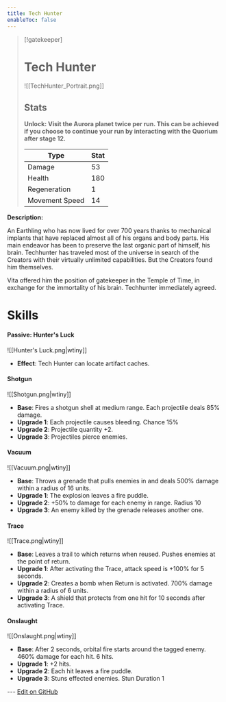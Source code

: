```yaml
---
title: Tech Hunter
enableToc: false
---
```


> [!gatekeeper]
>
> # Tech Hunter
>
> ![[TechHunter_Portrait.png]]
>
> ## Stats
>
> **Unlock: Visit the Aurora planet twice per run. This can be achieved if you choose to continue your run by interacting with the Quorium after stage 12.**
>
> | Type | Stat |
> | ---- | ---- |
> | Damage | 53 |
> | Health | 180 |
> | Regeneration| 1 |
> | Movement Speed | 14 |

**Description:**

An Earthling who has now lived for over 700 years thanks to mechanical implants that have replaced almost all of his organs and body parts. His main endeavor has been to preserve the last organic part of himself, his brain. Techhunter has traveled most of the universe in search of the Creators with their virtually unlimited capabilities. But the Creators found him themselves.

Vita offered him the position of gatekeeper in the Temple of Time, in exchange for the immortality of his brain. Techhunter immediately agreed.

# Skills

#### Passive: Hunter's Luck
![[Hunter's Luck.png|wtiny]]

- **Effect**: Tech Hunter can locate artifact caches.

#### Shotgun
![[Shotgun.png|wtiny]]
- **Base**: Fires a shotgun shell at medium range. Each projectile deals 85% damage.
- **Upgrade 1**: Each projectile causes bleeding. Chance 15%
- **Upgrade 2**: Projectile quantity +2.
- **Upgrade 3**: Projectiles pierce enemies.

#### Vacuum
![[Vacuum.png|wtiny]]
- **Base**: Throws a grenade that pulls enemies in and deals 500% damage within a radius of 16 units.
- **Upgrade 1**: The explosion leaves a fire puddle.
- **Upgrade 2**: +50% to damage for each enemy in range. Radius 10
- **Upgrade 3**: An enemy killed by the grenade releases another one.

#### Trace
![[Trace.png|wtiny]]
- **Base**: Leaves a trail to which returns when reused. Pushes enemies at the point of return.
- **Upgrade 1**: After activating the Trace, attack speed is +100% for 5 seconds.
- **Upgrade 2**: Creates a bomb when Return is activated. 700% damage within a radius of 6 units.
- **Upgrade 3**: A shield that protects from one hit for 10 seconds after activating Trace.

#### Onslaught
![[Onslaught.png|wtiny]]
- **Base**: After 2 seconds, orbital fire starts around the tagged enemy. 460% damage for each hit. 6 hits.
- **Upgrade 1**: +2 hits.
- **Upgrade 2**: Each hit leaves a fire puddle.
- **Upgrade 3**: Stuns effected enemies. Stun Duration 1

<!-- Make sure that the github edit button link is correct. This just means adding the parent and filename after the content folder in the URL -->

--- [Edit on GitHub](https://github.com/Mondrethos/gatekeeperwiki/edit/main/content/Gatekeepers/TechHunter.md)
